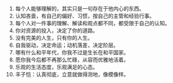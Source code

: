 1. 每个人能够理解的，其实只是一句存在于他内心的东西。
2. 认知吝啬，有自己的偏好、习惯，按自己的主管和经验行事。
3. 每个人对一件事的理解、解读和观点都不同，都受限于自己的认知。
4. 你对资源的投入，决定了你的道路。
5. 没有完美的人生，只有你的人生。
6. 自我驱动，决定命运；动机落差，决定阶层。
7. 哪有什么和平年代，你我不过是生长在和平国家。
8. 愿你我今后都不再那么忙碌，从容而优雅地活着。
9. 乐观的生活态度，乐观满足的心态。
10. 丰子恺：认真彻底，立意就做得测地，像模像样。
